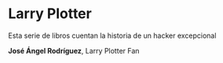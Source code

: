 # Larry Plotter
Esta serie de libros cuentan la historia de un hacker excepcional

**José Ángel Rodríguez**, Larry Plotter Fan
